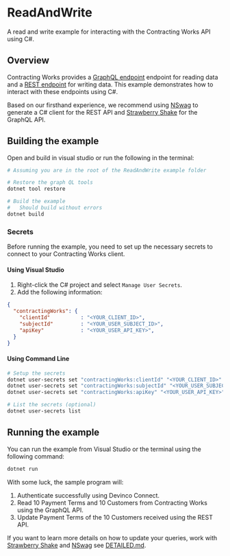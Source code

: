 # ReadAndWrite

A read and write example for interacting with the Contracting Works API using C#.

## Overview

Contracting Works provides a [GraphQL endpoint](https://contracting-extest-clientapi-graphql.azurewebsites.net/graphql/ui/) endpoint for reading data and a [REST endpoint](https://contracting-extest-clientapi.azurewebsites.net/swagger/index.html) for writing data. This example demonstrates how to interact with these endpoints using C#.

Based on our firsthand experience, we recommend using [NSwag](https://github.com/RicoSuter/NSwag) to generate a C# client for the REST API and [Strawberry Shake](https://chillicream.com/docs/strawberryshake/) for the GraphQL API.

## Building the example

Open and build in visual studio or run the following in the terminal:

```bash
# Assuming you are in the root of the ReadAndWrite example folder

# Restore the graph QL tools
dotnet tool restore

# Build the example
#   Should build without errors
dotnet build
```

### Secrets

Before running the example, you need to set up the necessary secrets to connect to your Contracting Works client.

#### Using Visual Studio

1. Right-click the C# project and select `Manage User Secrets`.
2. Add the following information:

```json
{
  "contractingWorks": {
    "clientId"          : "<YOUR_CLIENT_ID>",
    "subjectId"         : "<YOUR_USER_SUBJECT_ID>",
    "apiKey"            : "<YOUR_USER_API_KEY>",
  }
}
```

#### Using Command Line

```bash
# Setup the secrets
dotnet user-secrets set "contractingWorks:clientId" "<YOUR_CLIENT_ID>"
dotnet user-secrets set "contractingWorks:subjectId" "<YOUR_USER_SUBJECT_ID>"
dotnet user-secrets set "contractingWorks:apiKey" "<YOUR_USER_API_KEY>"

# List the secrets (optional)
dotnet user-secrets list
```

## Running the example

You can run the example from Visual Studio or the terminal using the following command:

```bash
dotnet run
```

With some luck, the sample program will:

1. Authenticate successfully using Devinco Connect.
2. Read 10 Payment Terms and 10 Customers from Contracting Works using the GraphQL API.
3. Update Payment Terms of the 10 Customers received using the REST API.

If you want to learn more details on how to update your queries, work with [Strawberry Shake](https://chillicream.com/docs/strawberryshake/) and [NSwag](https://github.com/RicoSuter/NSwag) see [DETAILED.md](DETAILED.md).

